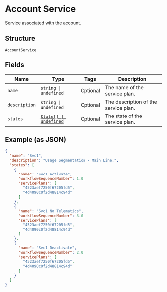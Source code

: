 
# Account Service

Service associated with the account.

## Structure

`AccountService`

## Fields

| Name | Type | Tags | Description |
|  --- | --- | --- | --- |
| `name` | `string \| undefined` | Optional | The name of the service plan. |
| `description` | `string \| undefined` | Optional | The description of the service plan. |
| `states` | [`State[] \| undefined`](../../doc/models/state.md) | Optional | The state of the service plan. |

## Example (as JSON)

```json
{
  "name": "Svc1",
  "description": "Usage Segmentation - Main Line.",
  "states": [
    {
      "name": "Svc1 Activate",
      "workflowSequenceNumber": 1.0,
      "servicePlans": [
        "4523aef7250f67205fd5",
        "4d4090c0f2d48814c94d"
      ]
    },
    {
      "name": "Svc1 No Telematics",
      "workflowSequenceNumber": 3.0,
      "servicePlans": [
        "4523aef7250f67205fd5",
        "4d4090c0f2d48814c94d"
      ]
    },
    {
      "name": "Svc1 Deactivate",
      "workflowSequenceNumber": 2.0,
      "servicePlans": [
        "4523aef7250f67205fd5",
        "4d4090c0f2d48814c94d"
      ]
    }
  ]
}
```

